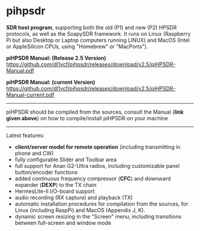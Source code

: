 # pihpsdr
**SDR host program**,
supporting both the old (P1) and new (P2) HPSDR protocols, as well as the SoapySDR framework.
It runs on Linux (Raspberry Pi but also Desktop or Laptop computers running LINUX) and MacOS (Intel or AppleSilicon CPUs, using  "Homebrew" or "MacPorts").

**piHPSDR Manual: (Release 2.5 Version)** https://github.com/dl1ycf/pihpsdr/releases/download/v2.5/piHPSDR-Manual.pdf

**piHPSDR Manual: (current Version)** https://github.com/dl1ycf/pihpsdr/releases/download/v2.5/piHPSDR-Manual-current.pdf

***
piHPSDR should be compiled from the sources, consult the Manual (**link given above**) on how to compile/install piHPSDR on your machine
***

Latest features:

- **client/server model for remote operation** (including transmitting in phone and CW)
- fully configurable Slider and Toolbar area
- full support for Anan G2-Ultra radios, including customizable panel button/encoder functions
- added continuous frequency compressor (**CFC**) and downward expander (**DEXP**) to the TX chain
- HermesLite-II I/O-board support
- audio recording (RX capture) and playback (TX)
- automatic installation procedures for compilation from the sources, for Linux (including RaspPi) and MacOS
  (Appendix J, K).
- dynamic screen resizing in the "Screen" menu, including transitions
  between full-screen and window mode



